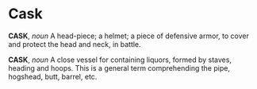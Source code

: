 # Cask

**CASK**, _noun_ A head-piece; a helmet; a piece of defensive armor, to cover and protect the head and neck, in battle.

**CASK**, _noun_ A close vessel for containing liquors, formed by staves, heading and hoops. This is a general term comprehending the pipe, hogshead, butt, barrel, etc.